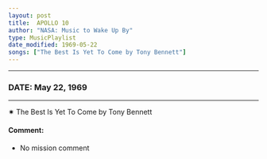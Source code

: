 ```yaml
---
layout: post
title:  APOLLO 10
author: "NASA: Music to Wake Up By"
type: MusicPlaylist
date_modified: 1969-05-22
songs: ["The Best Is Yet To Come by Tony Bennett"]
---
```


----
### DATE: May 22, 1969
----
✷ The Best Is Yet To Come by Tony Bennett

#### Comment:
* No mission comment



<br/>
<center>
	<a target="_blank"
	   href="https://twitter.com/intent/tweet?hashtags=Space,NASA,Playlist,NASAWakeupCalls,SpaceProgram&text={{ page.author}}, '{{ page.songs.first }}' {{ page.title }}, {{ page.date | date: '%B %d, %Y' }}. {{ site.url }}{{ page.url }}&via=nasawakeupcalls"><i class="fab fa-twitter" alt="Tweet this page" style="font-size: 1.3em;"></i></a>
	&nbsp; 	<i class="fas fa-user-astronaut" style="font-size: 1.5em;"></i> &nbsp;
    <a type="amzn" search="'The Best Is Yet To Come by Tony Bennett'" category="popular music">
    <i class="fab fa-amazon" style="font-size: 1.3em;"></i></a>
</center>
